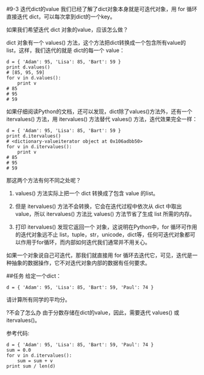 #9-3 迭代dict的value
我们已经了解了dict对象本身就是可迭代对象，用 for 循环直接迭代 dict，可以每次拿到dict的一个key。

如果我们希望迭代 dict 对象的value，应该怎么做？

dict 对象有一个 values() 方法，这个方法把dict转换成一个包含所有value的list，这样，我们迭代的就是 dict的每一个 value：

	d = { 'Adam': 95, 'Lisa': 85, 'Bart': 59 }
	print d.values()
	# [85, 95, 59]
	for v in d.values():
	    print v
	# 85
	# 95
	# 59
如果仔细阅读Python的文档，还可以发现，dict除了values()方法外，还有一个 itervalues() 方法，用 itervalues() 方法替代 values() 方法，迭代效果完全一样：

	d = { 'Adam': 95, 'Lisa': 85, 'Bart': 59 }
	print d.itervalues()
	# <dictionary-valueiterator object at 0x106adbb50>
	for v in d.itervalues():
	    print v
	# 85
	# 95
	# 59
那这两个方法有何不同之处呢？

1. values() 方法实际上把一个 dict 转换成了包含 value 的list。

2. 但是 itervalues() 方法不会转换，它会在迭代过程中依次从 dict 中取出 value，所以 itervalues() 方法比 values() 方法节省了生成 list 所需的内存。

3. 打印 itervalues() 发现它返回一个 <dictionary-valueiterator> 对象，这说明在Python中，for 循环可作用的迭代对象远不止 list，tuple，str，unicode，dict等，任何可迭代对象都可以作用于for循环，而内部如何迭代我们通常并不用关心。

如果一个对象说自己可迭代，那我们就直接用 for 循环去迭代它，可见，迭代是一种抽象的数据操作，它不对迭代对象内部的数据有任何要求。

##任务
给定一个dict：

	d = { 'Adam': 95, 'Lisa': 85, 'Bart': 59, 'Paul': 74 }

请计算所有同学的平均分。

?不会了怎么办
由于分数存储在dict的value，因此，需要迭代 values() 或 itervalues()。

参考代码:

	d = { 'Adam': 95, 'Lisa': 85, 'Bart': 59, 'Paul': 74 }
	sum = 0.0
	for v in d.itervalues():
	    sum = sum + v
	print sum / len(d)